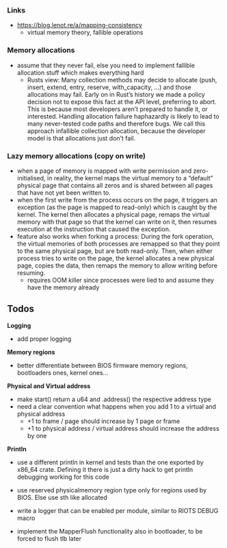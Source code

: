 
### Links
- https://blog.lenot.re/a/mapping-consistency
    - virtual memory theory, fallible operations


### Memory allocations
- assume that they never fail, else you need to implement fallible allocation stuff which makes everything hard
    - Rusts view: Many collection methods may decide to allocate (push, insert, extend, entry, reserve, with_capacity, …) and those allocations may fail. Early on in Rust’s history we made a policy decision not to expose this fact at the API level, preferring to abort. This is because most developers aren’t prepared to handle it, or interested. Handling allocation failure haphazardly is likely to lead to many never-tested code paths and therefore bugs. We call this approach infallible collection allocation, because the developer model is that allocations just don’t fail.

### Lazy memory allocations (copy on write)
- when a page of memory is mapped with write permission and zero-initialised, in reality, the kernel maps the virtual memory to a “default” physical page that contains all zeros and is shared between all pages that have not yet been written to.
- when the first write from the process occurs on the page, it triggers an exception (as the page is mapped to read-only) which is caught by the kernel. The kernel then allocates a physical page, remaps the virtual memory with that page so that the kernel can write on it, then resumes execution at the instruction that caused the exception.
- feature also works when forking a process: During the fork operation, the virtual memories of both processes are remapped so that they point to the same physical page, but are both read-only. Then, when either process tries to write on the page, the kernel allocates a new physical page, copies the data, then remaps the memory to allow writing before resuming.
    - requires OOM killer since processes were lied to and assume they have the memory already


## Todos

**Logging**
+ add proper logging

**Memory regions**
+ better differentiate between BIOS firmware memory regions, bootloaders ones, kernel ones...

**Physical and Virtual address**
+ make start() return a u64 and .address() the respective address type
+ need a clear convention what happens when you add 1 to a virtual and physical address
    + +1 to frame / page should increase by 1 page or frame
    + +1 to physical address / virtual address should increase the address by one

**Println**
+ use a different println in kernel and tests than the one exported by x86_64 crate. Defining it there is just a dirty hack to get println debugging working for this code

+ use reserved physicalmemory region type only for regions used by BIOS. Else use sth like allocated

+ write a logger that can be enabled per module, similar to RIOTS DEBUG macro

+ implement the MapperFlush functionality also in bootloader, to be forced to flush tlb later